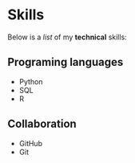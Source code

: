 # Skills

Below is a _list_ of my **technical** skills:

## Programing languages
- Python
- SQL
- R

## Collaboration
- GitHub
- Git
